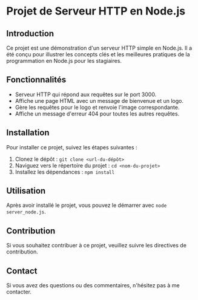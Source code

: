# Projet de Serveur HTTP en Node.js

## Introduction

Ce projet est une démonstration d'un serveur HTTP simple en Node.js. Il a été conçu pour illustrer les concepts clés et les meilleures pratiques de la programmation en Node.js pour les stagiaires.

## Fonctionnalités

- Serveur HTTP qui répond aux requêtes sur le port 3000.
- Affiche une page HTML avec un message de bienvenue et un logo.
- Gère les requêtes pour le logo et renvoie l'image correspondante.
- Affiche un message d'erreur 404 pour toutes les autres requêtes.

## Installation

Pour installer ce projet, suivez les étapes suivantes :

1. Clonez le dépôt : `git clone <url-du-dépôt>`
2. Naviguez vers le répertoire du projet : `cd <nom-du-projet>`
3. Installez les dépendances : `npm install`

## Utilisation

Après avoir installé le projet, vous pouvez le démarrer avec `node server_node.js`.

## Contribution

Si vous souhaitez contribuer à ce projet, veuillez suivre les directives de contribution.

## Contact

Si vous avez des questions ou des commentaires, n'hésitez pas à me contacter.